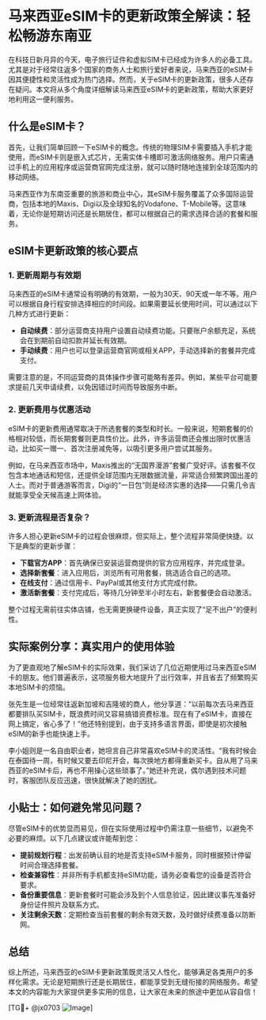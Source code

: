 # 马来西亚eSIM卡的更新政策全解读：轻松畅游东南亚

在科技日新月异的今天，电子旅行证件和虚拟SIM卡已经成为许多人的必备工具。尤其是对于经常往返多个国家的商务人士和旅行爱好者来说，马来西亚的eSIM卡因其便捷性和灵活性成为热门选择。然而，关于eSIM卡的更新政策，很多人还存在疑问。本文将从多个角度详细解读马来西亚eSIM卡的更新政策，帮助大家更好地利用这一便利服务。

## 什么是eSIM卡？

首先，让我们简单回顾一下eSIM卡的概念。传统的物理SIM卡需要插入手机才能使用，而eSIM卡则是嵌入式芯片，无需实体卡槽即可激活网络服务。用户只需通过手机上的应用程序或运营商官网完成注册，就可以随时随地连接到全球范围内的移动网络。

马来西亚作为东南亚重要的旅游和商业中心，其eSIM卡服务覆盖了众多国际运营商，包括本地的Maxis、Digi以及全球知名的Vodafone、T-Mobile等。这意味着，无论你是短期访问还是长期居住，都可以根据自己的需求选择合适的套餐和服务。

## eSIM卡更新政策的核心要点

### 1. 更新周期与有效期

马来西亚的eSIM卡通常设有明确的有效期，一般为30天、90天或一年不等。用户可以根据自身行程安排选择相应的时间段。如果需要延长使用时间，可以通过以下几种方式进行更新：

- **自动续费**：部分运营商支持用户设置自动续费功能。只要账户余额充足，系统会在到期前自动扣款并延长有效期。
- **手动续费**：用户也可以登录运营商官网或相关APP，手动选择新的套餐并完成支付。

需要注意的是，不同运营商的具体操作步骤可能略有差异。例如，某些平台可能要求提前几天申请续费，以免因错过时间而导致服务中断。

### 2. 更新费用与优惠活动

eSIM卡的更新费用通常取决于所选套餐的类型和时长。一般来说，短期套餐的价格相对较低，而长期套餐则更具性价比。此外，许多运营商还会推出限时优惠活动，比如买一赠一、首次注册减免等，以吸引更多用户尝试其服务。

例如，在马来西亚市场中，Maxis推出的“无国界漫游”套餐广受好评。该套餐不仅包含本地通话和短信，还提供全球范围内无限数据流量，非常适合频繁跨国出差的人士。而对于普通游客而言，Digi的“一日包”则是经济实惠的选择——只需几令吉就能享受全天候高速上网体验。

### 3. 更新流程是否复杂？

许多人担心更新eSIM卡的过程会很麻烦，但实际上，整个流程非常简便快捷。以下是典型的更新步骤：

- **下载官方APP**：首先确保已安装运营商提供的官方应用程序，并完成登录。
- **选择新套餐**：进入应用后，浏览所有可用套餐，挑选适合自己的选项。
- **在线支付**：通过信用卡、PayPal或其他支付方式完成付款。
- **激活新套餐**：支付完成后，等待几分钟至半小时左右，新套餐便会自动激活。

整个过程无需前往实体店铺，也无需更换硬件设备，真正实现了“足不出户”的便利性。

## 实际案例分享：真实用户的使用体验

为了更直观地了解eSIM卡的实际效果，我们采访了几位近期使用过马来西亚eSIM卡的朋友。他们普遍表示，这项服务极大地提升了出行效率，并且省去了频繁购买本地SIM卡的烦恼。

张先生是一位经常往返新加坡和吉隆坡的商人，他分享道：“以前每次去马来西亚都要排队买SIM卡，既浪费时间又容易搞错资费标准。现在有了eSIM卡，直接在网上搞定，省心多了！”他还特别提到，由于支持多语言界面，即使是初次接触eSIM的新手也能快速上手。

李小姐则是一名自由职业者，她坦言自己非常喜欢eSIM卡的灵活性。“我有时候会在泰国待一周，有时候又要去印尼开会，每次换地方都得重新买卡。自从用了马来西亚的eSIM卡后，再也不用操心这些琐事了。”她还补充说，偶尔遇到技术问题时，客服团队反应迅速，很快就解决了她的困扰。

## 小贴士：如何避免常见问题？

尽管eSIM卡的优势显而易见，但在实际使用过程中仍需注意一些细节，以避免不必要的麻烦。以下几点建议或许能帮到您：

- **提前规划行程**：出发前确认目的地是否支持eSIM卡服务，同时根据预计停留时间合理选择套餐。
- **检查兼容性**：并非所有手机都支持eSIM功能，请务必查看您的设备是否符合要求。
- **备份重要信息**：更新套餐时可能会涉及到个人信息验证，因此建议事先准备好身份证件照片及联系方式。
- **关注剩余天数**：定期检查当前套餐的剩余有效天数，及时做好续费准备以防断网。

## 总结

综上所述，马来西亚的eSIM卡更新政策既灵活又人性化，能够满足各类用户的多样化需求。无论是短期旅行还是长期居住，都能享受到无缝衔接的网络服务。希望本文的内容能为大家提供更多实用的信息，让大家在未来的旅途中更加从容自信！

[TG💪+ @jx0703 ![Image](https://github.com/user-attachments/assets/dbca1d08-cadb-493c-b0ec-ad6f7a83f270)]